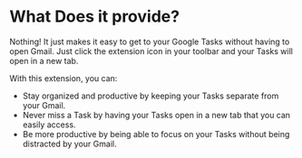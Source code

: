 What Does it provide?
=====================

Nothing!
It just makes it easy to get to your Google Tasks without having to open Gmail. Just click the extension icon in your toolbar and your Tasks will open in a new tab.

With this extension, you can:

 - Stay organized and productive by keeping your Tasks separate from your Gmail.
 - Never miss a Task by having your Tasks open in a new tab that you can easily access.
 - Be more productive by being able to focus on your Tasks without being distracted by your Gmail.
